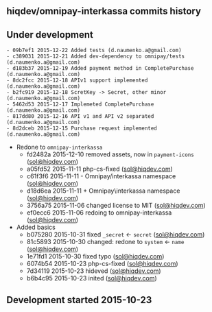 hiqdev/omnipay-interkassa commits history
-----------------------------------------

## Under development

    - 09b7ef1 2015-12-22 Added tests (d.naumenko.a@gmail.com)
    - c389031 2015-12-21 Added dev-dependency to omnipay/tests (d.naumenko.a@gmail.com)
    - d183b37 2015-12-19 Added payment method in CompletePurchase (d.naumenko.a@gmail.com)
    - 8dc2fcc 2015-12-18 APIv1 support implemented (d.naumenko.a@gmail.com)
    - b2fc919 2015-12-18 ScretKey -> Secret, other minor (d.naumenko.a@gmail.com)
    - 5462d53 2015-12-17 Implemeted CompletePurchase (d.naumenko.a@gmail.com)
    - 817dd80 2015-12-16 API v1 and API v2 separated (d.naumenko.a@gmail.com)
    - 8d2dceb 2015-12-15 Purchase request implemented (d.naumenko.a@gmail.com)
- Redone to `omnipay-interkassa`
    - fd2482a 2015-12-10 removed assets, now in `payment-icons` (sol@hiqdev.com)
    - a05fd52 2015-11-11 php-cs-fixed (sol@hiqdev.com)
    - c61f3f6 2015-11-11 - Omnipay/interkassa namespace (sol@hiqdev.com)
    - d18d6ea 2015-11-11 + Omnipay\interkassa namespace (sol@hiqdev.com)
    - 3756a75 2015-11-06 changed license to MIT (sol@hiqdev.com)
    - ef0ecc6 2015-11-06 redoing to omnipay-interkassa (sol@hiqdev.com)
- Added basics
    - b075280 2015-10-31 fixed `_secret` <- `secret` (sol@hiqdev.com)
    - 81c5893 2015-10-30 changed: redone to `system` <- `name` (sol@hiqdev.com)
    - 1e71fd1 2015-10-30 fixed typo (sol@hiqdev.com)
    - 6074b54 2015-10-23 php-cs-fixed (sol@hiqdev.com)
    - 7d34119 2015-10-23 hideved (sol@hiqdev.com)
    - b6b4c95 2015-10-23 inited (sol@hiqdev.com)

## Development started 2015-10-23

